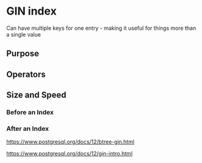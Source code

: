 # GIN index

Can have multiple keys for one entry - making it useful for things more than a single value 

## Purpose

## Operators

## Size and Speed

### Before an Index


### After an Index


https://www.postgresql.org/docs/12/btree-gin.html

https://www.postgresql.org/docs/12/gin-intro.html